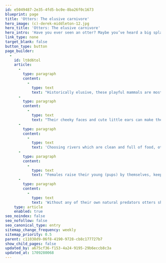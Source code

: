 ```yaml
---
id: e5049487-2e35-4fd5-bc0e-8ba26f0c1673
blueprint: page
title: 'Otters: The elusive carnivore'
hero_image: (c)-derek-middleton-12.jpg
hero_title: 'Otters: The elusive carnivore'
hero_intro: 'Have you ever seen an otter? Maybe you’ve heard a big splash while down by a river bank and wondered if it might just have been one of these furry critters.'
link_type: none
target_blank: false
button_type: button
page_builder:
  -
    id: lt8d6tol
    article:
      -
        type: paragraph
        content:
          -
            type: text
            text: "Historically elusive, these playful mammals are most active at night, so spotting them is slightly easier at dawn or dusk. Though even then their thick brown fur helps them blend into foliage along the river, and with their eyes perched high up on their heads they can swim along happily submerged in the water making it very hard to see them easily.\_"
      -
        type: paragraph
        content:
          -
            type: text
            text: "Their cheeky faces and cute little ears can make them seem like harmless cuddly beings, but if you look inside their mouths you’ll spot a set of sharp teeth ready to tuck into something fleshy! With webbed feet and muscley tails to propel them through the water, as well as a set of fierce claws, Otters are expert hunters eating fish, amphibians, birds, eggs and insects.\_"
      -
        type: paragraph
        content:
          -
            type: text
            text: 'Choosing rivers which are clean and full of food, otters set up a home in the river bank called a holt. Mostly solitary souls, but mating regularly throughout the year, Otters are quite the homemakers taking time to line their holts with ferns, grasses, reeds and leaves. Their homes often have multiple entrances and more than one chamber, including a latrine to keep their excrement away from where they eat and sleep. Who knew they were such organised and clean animals!'
      -
        type: paragraph
        content:
          -
            type: text
            text: "Females raise their young (pups) by themselves, keeping them warm and safe in their holt for the first 10 weeks before venturing out and teaching them to swim when they’re big enough. Pups stay with their mums, learning to hunt and look after the holt, until they are about a year old when they will leave to find their own perfect riverside location to set up home. Often Otters live until they are ten years old, usually staying in the same spot on a river, so once you see a single or family, you can usually peacefully follow their growth from afar over the years.\_"
      -
        type: paragraph
        content:
          -
            type: text
            text: 'Without any of their own natural predators otters should live a happy life along the rivers of southern England, however this hasn’t always been the case. In the 1950s they were on the brink of extinction due to habitats being destroyed, hunting, and pollution. In the 1980s the law which stands today was brought in to protect them and specific chemicals were banned helping to give the Otter a fighting chance to recover their populations. However, pollution in our rivers continues to be a threat to their habitat so we must ensure we do all that we can to continue to help these playful animals thrive.'
    type: article
    enabled: true
seo_noindex: false
seo_nofollow: false
seo_canonical_type: entry
sitemap_change_frequency: weekly
sitemap_priority: 0.5
parent: c11038d9-06f8-4190-9728-cb8c177727b7
show_child_pages: false
updated_by: a675cf36-f153-4a24-9195-29b6eccb8c3a
updated_at: 1709280068
---
```

